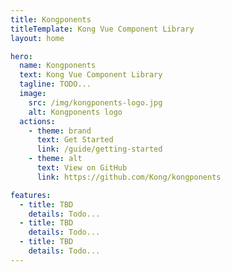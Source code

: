 ```yaml
---
title: Kongponents
titleTemplate: Kong Vue Component Library
layout: home

hero:
  name: Kongponents
  text: Kong Vue Component Library
  tagline: TODO...
  image:
    src: /img/kongponents-logo.jpg
    alt: Kongponents logo
  actions:
    - theme: brand
      text: Get Started
      link: /guide/getting-started
    - theme: alt
      text: View on GitHub
      link: https://github.com/Kong/kongponents

features:
  - title: TBD
    details: Todo...
  - title: TBD
    details: Todo...
  - title: TBD
    details: Todo...
---
```

